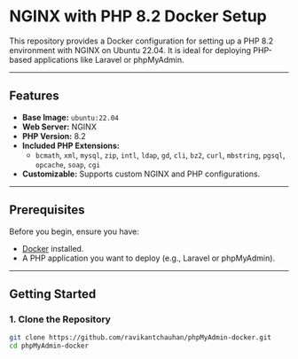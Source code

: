 # NGINX with PHP 8.2 Docker Setup

This repository provides a Docker configuration for setting up a PHP 8.2 environment with NGINX on Ubuntu 22.04. It is ideal for deploying PHP-based applications like Laravel or phpMyAdmin.

---

## Features

- **Base Image:** `ubuntu:22.04`
- **Web Server:** NGINX
- **PHP Version:** 8.2
- **Included PHP Extensions:**
  - `bcmath`, `xml`, `mysql`, `zip`, `intl`, `ldap`, `gd`, `cli`, `bz2`, `curl`, `mbstring`, `pgsql`, `opcache`, `soap`, `cgi`
- **Customizable:** Supports custom NGINX and PHP configurations.

---

## Prerequisites

Before you begin, ensure you have:

- [Docker](https://www.docker.com/) installed.
- A PHP application you want to deploy (e.g., Laravel or phpMyAdmin).

---

## Getting Started

### 1. Clone the Repository

```bash
git clone https://github.com/ravikantchauhan/phpMyAdmin-docker.git
cd phpMyAdmin-docker
